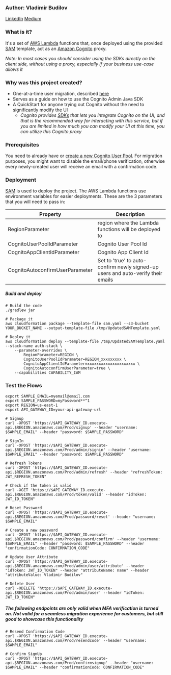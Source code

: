 ### Author: Vladimir Budilov
[LinkedIn](https://www.linkedin.com/in/vbudilov/)
[Medium](https://medium.com/@budilov)

### What is it? 
It's a set of [AWS Lambda](https://aws.amazon.com/lambda/) functions that, once deployed using the provided [SAM](https://github.com/awslabs/serverless-application-model) template, act as 
an [Amazon Cognito](https://aws.amazon.com/cognito/) proxy. 

*Note: In most cases you should consider using the SDKs directly on the client side, without using a proxy, especially 
if your business use-case allows it*

### Why was this project created? 
* One-at-a-time user migration, described [here](https://aws.amazon.com/blogs/mobile/migrating-users-to-amazon-cognito-user-pools/)
* Serves as a guide on how to use the Cognito Admin Java SDK
* A QuickStart for anyone trying out Cognito without the need to significantly modify the UI
    * *Cognito provides [SDKs](https://docs.aws.amazon.com/cognito/latest/developerguide/cognito-user-identity-pools.html) that lets you integrate Cognito on the UI, and that is the recommended way for interacting with this service, but if you are limited in how much you can modify your UI at this time, you can utilize this Cognito proxy* 

### Prerequisites
You need to already have or [create a new Cognito User Pool](https://docs.aws.amazon.com/cognito/latest/developerguide/create-new-user-pool-console-quickstart.html). For migration purposes, you might want to disable the email/phone verification, otherwise
every newly-created user will receive an email with a confirmation code. 

### Deployment
[SAM](https://github.com/awslabs/serverless-application-model/blob/master/HOWTO.md) is used to deploy the project. 
The AWS Lambda functions use environment variables for easier deployments. These are the 3 parameters that you will need to pass in: 


Property | Description 
--- | --- 
RegionParameter | region where the Lambda functions will be deployed to 
CognitoUserPoolIdParameter | Cognito User Pool Id 
CognitoAppClientIdParameter | Cognito App Client Id
CognitoAutoconfirmUserParameter | Set to 'true' to auto-confirm newly signed-up users and auto-verify their emails


##### Build and deploy
```
# Build the code
./gradlew jar

# Package it
aws cloudformation package --template-file sam.yaml --s3-bucket YOUR_BUCKET_NAME --output-template-file /tmp/UpdatedSAMTemplate.yaml

# Deploy it
aws cloudformation deploy --template-file /tmp/UpdatedSAMTemplate.yaml --stack-name auth-stack \ 
    --parameter-overrides \
        RegionParameter=REGION \
        CognitoUserPoolIdParameter=REGION_xxxxxxxxx \
        CognitoAppClientIdParameter=xxxxxxxxxxxxxxxxxxxxx \
        CognitoAutoconfirmUserParameter=true \
    --capabilities CAPABILITY_IAM

```

### Test the Flows

```
export SAMPLE_EMAIL=myemail@email.com
export SAMPLE_PASSWORD=myPassword**^1
export REGION=us-east-1
export API_GATEWAY_ID=your-api-gateway-url

# Signup
curl -XPOST 'https://$API_GATEWAY_ID.execute-api.$REGION.amazonaws.com/Prod/signup' --header "username: $SAMPLE_EMAIL" --header "password: $SAMPLE_PASSWORD"

# SignIn
curl -XPOST 'https://$API_GATEWAY_ID.execute-api.$REGION.amazonaws.com/Prod/admin/signin' --header "username: $SAMPLE_EMAIL" --header "password: $SAMPLE_PASSWORD"

# Refresh Tokens
curl -XPOST 'https://$API_GATEWAY_ID.execute-api.$REGION.amazonaws.com/Prod/admin/refresh' --header "refreshToken: JWT_REFRESH_TOKEN"

# Check if the token is valid
curl -XGET 'https://$API_GATEWAY_ID.execute-api.$REGION.amazonaws.com/Prod/token/valid' --header "idToken: JWT_ID_TOKEN"

# Reset Password
curl -XPOST 'https://$API_GATEWAY_ID.execute-api.$REGION.amazonaws.com/Prod/password/reset' --header "username: $SAMPLE_EMAIL"

# Create a new password
curl -XPOST 'https://$API_GATEWAY_ID.execute-api.$REGION.amazonaws.com/Prod/password/confirm' --header "username: $SAMPLE_EMAIL" --header "password: $SAMPLE_PASSWORD" --header "confirmationCode: CONFIRMATION_CODE"

# Update User Attribute
curl -XPOST 'https://$API_GATEWAY_ID.execute-api.$REGION.amazonaws.com/Prod/admin/user/attribute' --header "idToken: JWT_ID_TOKEN" --header "attributeName: name" --header "attributeValue: Vladimir Budilov"

# Delete User
curl -XDELETE 'https://$API_GATEWAY_ID.execute-api.$REGION.amazonaws.com/Prod/admin/user' --header "idToken: JWT_ID_TOKEN" 

```

##### The following endpoints are only valid when MFA verification is turned on. Not valid for a seamless migration experience for customers, but still good to showcase this functionality 
```
# Resend Confirmation Code 
curl -XPOST 'https://$API_GATEWAY_ID.execute-api.$REGION.amazonaws.com/Prod/resendcode' --header "username: $SAMPLE_EMAIL"

# Confirm SignUp
curl -XPOST 'https://$API_GATEWAY_ID.execute-api.$REGION.amazonaws.com/Prod/confirmsignup' --header "username: $SAMPLE_EMAIL" --header "confirmationCode: CONFIRMATION_CODE"

```
